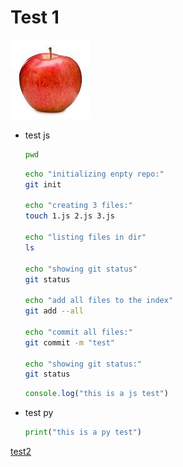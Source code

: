 # Test 1

[<img src="./img.jpg">](http://google.com.au/)

- test js

  ```sh
  pwd
  ```

  ```sh
  echo "initializing enpty repo:"
  git init

  echo "creating 3 files:"
  touch 1.js 2.js 3.js

  echo "listing files in dir"
  ls

  echo "showing git status"
  git status

  echo "add all files to the index"
  git add --all

  echo "commit all files:"
  git commit -m "test"

  echo "showing git status:"
  git status
  ```

  ```js
  console.log("this is a js test")
  ```

- test py

  ```py
  print("this is a py test")
  ```

[test2](./test2.md)
